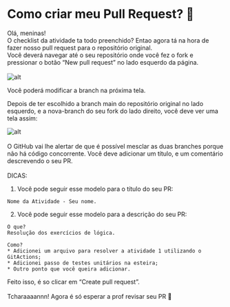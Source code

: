 # Como criar meu Pull Request? 🤔

Olá, meninas! <br>
O checklist da atividade ta todo preenchido? Entao agora tá na hora de fazer nosso pull request para o repositório original. <br>
Você deverá navegar até o seu repositório onde você fez o fork e pressionar o botão “New pull request” no lado esquerdo da página. <br> <br>
![alt](https://assets.digitalocean.com/articles/eng_python/PullRequest/PRButton.png)

Você poderá modificar a branch na próxima tela. 

Depois de ter escolhido a branch main do repositório original no lado esquerdo, e a nova-branch do seu fork do lado direito, você deve ver uma tela assim:

![alt](https://assets.digitalocean.com/articles/eng_python/PullRequest/PullRequest.png)
<br> <br>
O GitHub vai lhe alertar de que é possível mesclar as duas branches porque não há código concorrente. Você deve adicionar um título, e um comentário descrevendo o seu PR. <br> <br>
DICAS: <br>
1. Você pode seguir esse modelo para o título do seu PR: 
``` 
Nome da Atividade - Seu nome. 
```
2. Você pode seguir esse modelo para a descrição do seu PR: 
``` 
O que?
Resolução dos exercícios de lógica.

Como?
* Adicionei um arquivo para resolver a atividade 1 utilizando o GitActions;
* Adicionei passo de testes unitários na esteira;
* Outro ponto que você queira adicionar.
```
Feito isso, é so clicar em “Create pull request”. <br> <br>
Tcharaaaannn! Agora é só esperar a prof revisar seu PR 💜
